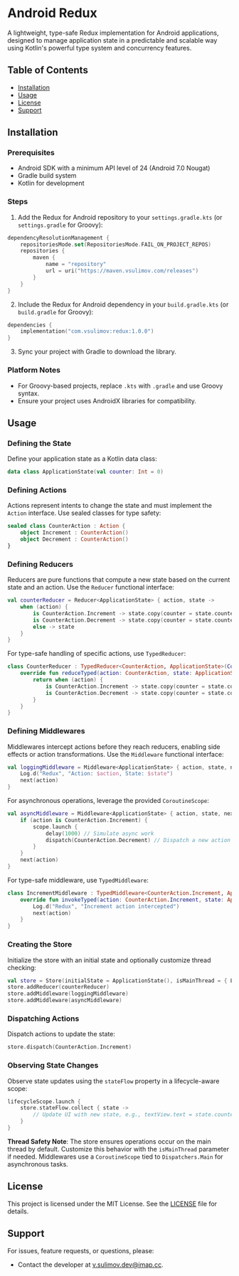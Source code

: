 # Android Redux

A lightweight, type-safe Redux implementation for Android applications, designed to manage application state in a predictable and scalable way using Kotlin's powerful type system and concurrency features.

## Table of Contents
- [Installation](#installation)
- [Usage](#usage)
- [License](#license)
- [Support](#support)

## Installation

### Prerequisites
- Android SDK with a minimum API level of 24 (Android 7.0 Nougat)
- Gradle build system
- Kotlin for development

### Steps
1. Add the Redux for Android repository to your `settings.gradle.kts` (or `settings.gradle` for Groovy):

```kotlin
dependencyResolutionManagement {
    repositoriesMode.set(RepositoriesMode.FAIL_ON_PROJECT_REPOS)
    repositories {
        maven {
            name = "repository"
            url = uri("https://maven.vsulimov.com/releases")
        }
    }
}
```

2. Include the Redux for Android dependency in your `build.gradle.kts` (or `build.gradle` for Groovy):

```kotlin
dependencies {
    implementation("com.vsulimov:redux:1.0.0")
}
```

3. Sync your project with Gradle to download the library.

### Platform Notes
- For Groovy-based projects, replace `.kts` with `.gradle` and use Groovy syntax.
- Ensure your project uses AndroidX libraries for compatibility.

## Usage

### Defining the State
Define your application state as a Kotlin data class:

```kotlin
data class ApplicationState(val counter: Int = 0)
```

### Defining Actions
Actions represent intents to change the state and must implement the `Action` interface. Use sealed classes for type safety:

```kotlin
sealed class CounterAction : Action {
    object Increment : CounterAction()
    object Decrement : CounterAction()
}
```

### Defining Reducers
Reducers are pure functions that compute a new state based on the current state and an action. Use the `Reducer` functional interface:

```kotlin
val counterReducer = Reducer<ApplicationState> { action, state ->
    when (action) {
        is CounterAction.Increment -> state.copy(counter = state.counter + 1)
        is CounterAction.Decrement -> state.copy(counter = state.counter - 1)
        else -> state
    }
}
```

For type-safe handling of specific actions, use `TypedReducer`:

```kotlin
class CounterReducer : TypedReducer<CounterAction, ApplicationState>(CounterAction::class.java) {
    override fun reduceTyped(action: CounterAction, state: ApplicationState): ApplicationState {
        return when (action) {
            is CounterAction.Increment -> state.copy(counter = state.counter + 1)
            is CounterAction.Decrement -> state.copy(counter = state.counter - 1)
        }
    }
}
```

### Defining Middlewares
Middlewares intercept actions before they reach reducers, enabling side effects or action transformations. Use the `Middleware` functional interface:

```kotlin
val loggingMiddleware = Middleware<ApplicationState> { action, state, next, dispatch, scope ->
    Log.d("Redux", "Action: $action, State: $state")
    next(action)
}
```

For asynchronous operations, leverage the provided `CoroutineScope`:

```kotlin
val asyncMiddleware = Middleware<ApplicationState> { action, state, next, dispatch, scope ->
    if (action is CounterAction.Increment) {
        scope.launch {
            delay(1000) // Simulate async work
            dispatch(CounterAction.Decrement) // Dispatch a new action
        }
    }
    next(action)
}
```

For type-safe middleware, use `TypedMiddleware`:

```kotlin
class IncrementMiddleware : TypedMiddleware<CounterAction.Increment, ApplicationState>(CounterAction.Increment::class.java) {
    override fun invokeTyped(action: CounterAction.Increment, state: ApplicationState, next: (Action) -> Unit, dispatch: (Action) -> Unit, scope: CoroutineScope) {
        Log.d("Redux", "Increment action intercepted")
        next(action)
    }
}
```

### Creating the Store
Initialize the store with an initial state and optionally customize thread checking:

```kotlin
val store = Store(initialState = ApplicationState(), isMainThread = { Looper.myLooper() == Looper.getMainLooper() })
store.addReducer(counterReducer)
store.addMiddleware(loggingMiddleware)
store.addMiddleware(asyncMiddleware)
```

### Dispatching Actions
Dispatch actions to update the state:

```kotlin
store.dispatch(CounterAction.Increment)
```

### Observing State Changes
Observe state updates using the `stateFlow` property in a lifecycle-aware scope:

```kotlin
lifecycleScope.launch {
    store.stateFlow.collect { state ->
        // Update UI with new state, e.g., textView.text = state.counter.toString()
    }
}
```

**Thread Safety Note**: The store ensures operations occur on the main thread by default. Customize this behavior with the `isMainThread` parameter if needed. Middlewares use a `CoroutineScope` tied to `Dispatchers.Main` for asynchronous tasks.

## License
This project is licensed under the MIT License. See the [LICENSE](LICENSE) file for details.

## Support
For issues, feature requests, or questions, please:
- Contact the developer at [v.sulimov.dev@imap.cc](mailto:v.sulimov.dev@imap.cc).
